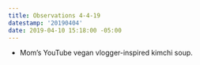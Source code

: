 ```yaml
---
title: Observations 4-4-19
datestamp: '20190404'
date: 2019-04-10 15:18:00 -05:00
---
```


- Mom’s YouTube vegan vlogger-inspired kimchi soup.
